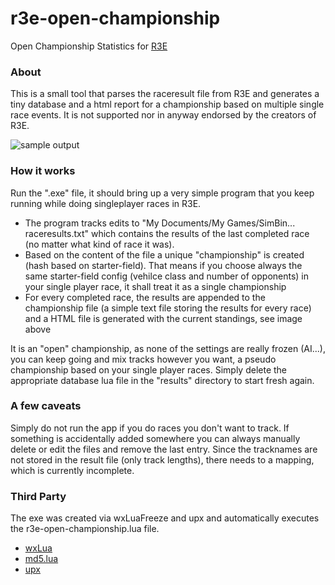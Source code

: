 r3e-open-championship
=====================

Open Championship Statistics for [R3E](http://game.raceroom.com)

### About

This is a small tool that parses the raceresult file from R3E and generates a tiny database and a html report for a championship based on multiple single race events. It is not supported nor in anyway endorsed by the creators of R3E.

![sample output](https://github.com/pixeljetstream/r3e-open-championship/blob/master/doc/samplesm.png)

### How it works

Run the ".exe" file, it should bring up a very simple program that you keep running while doing singleplayer races in R3E.

* The program tracks edits to "My Documents/My Games/SimBin... raceresults.txt" which contains the results of the last completed race (no matter what kind of race it was).
* Based on the content of the file a unique "championship" is created (hash based on starter-field). That means if you choose always the same starter-field config (vehilce class and number of opponents) in your single player race, it shall treat it as a single championship
* For every completed race, the results are appended to the championship file (a simple text file storing the results for every race) and a HTML file is generated with the current standings, see image above

It is an "open" championship, as none of the settings are really frozen (AI...), you can keep going and mix tracks however you want, a pseudo championship based on your single player races. Simply delete the appropriate database lua file in the "results" directory to start fresh again.

### A few caveats

Simply do not run the app if you do races you don't want to track. If something is accidentally added somewhere you can always manually delete or edit the files and remove the last entry.
Since the tracknames are not stored in the result file (only track lengths), there needs to a mapping, which is currently incomplete.

### Third Party

The exe was created via wxLuaFreeze and upx and automatically executes the r3e-open-championship.lua file.

* [wxLua](http://wxlua.sourceforge.net/)
* [md5.lua](https://github.com/kikito/md5.lua)
* [upx](http://sourceforge.net/projects/upx/)